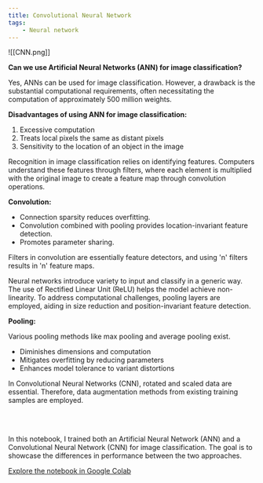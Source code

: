 ```yaml
---
title: Convolutional Neural Network
tags:
    - Neural network
---
```



![[CNN.png]]

 **Can we use Artificial Neural Networks (ANN) for image classification?**

Yes, ANNs can be used for image classification. However, a drawback is the substantial computational requirements, often necessitating the computation of approximately 500 million weights.

**Disadvantages of using ANN for image classification:**

1. Excessive computation
2. Treats local pixels the same as distant pixels
3. Sensitivity to the location of an object in the image

Recognition in image classification relies on identifying features. Computers understand these features through filters, where each element is multiplied with the original image to create a feature map through convolution operations.

**Convolution:**

- Connection sparsity reduces overfitting.
- Convolution combined with pooling provides location-invariant feature detection.
- Promotes parameter sharing.

Filters in convolution are essentially feature detectors, and using 'n' filters results in 'n' feature maps.

Neural networks introduce variety to input and classify in a generic way. The use of Rectified Linear Unit (ReLU) helps the model achieve non-linearity. To address computational challenges, pooling layers are employed, aiding in size reduction and position-invariant feature detection.

**Pooling:**

Various pooling methods like max pooling and average pooling exist.

- Diminishes dimensions and computation
- Mitigates overfitting by reducing parameters
- Enhances model tolerance to variant distortions

In Convolutional Neural Networks (CNN), rotated and scaled data are essential. Therefore, data augmentation methods from existing training samples are employed.

<br>
<br>


In this notebook, I trained both an Artificial Neural Network (ANN) and a Convolutional Neural Network (CNN) for image classification. The goal is to showcase the differences in performance between the two approaches.

[Explore the notebook in Google Colab](https://colab.research.google.com/drive/1Ho32ohkpd_gKbu7x0KpB52X7d6U_dT5u?usp=sharing)
